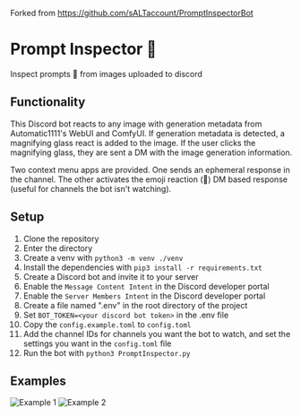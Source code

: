 Forked from https://github.com/sALTaccount/PromptInspectorBot

# Prompt Inspector 🔎
Inspect prompts 🔎 from images uploaded to discord

## Functionality

This Discord bot reacts to any image with generation metadata from Automatic1111's WebUI and ComfyUI.
If generation metadata is detected, a magnifying glass react is added to the image. If the user
clicks the magnifying glass, they are sent a DM with the image generation information.

Two context menu apps are provided.
One sends an ephemeral response in the channel.
The other activates the emoji reaction (🔎) DM based response (useful for channels the bot isn't watching).

## Setup

1. Clone the repository
2. Enter the directory
3. Create a venv with `python3 -m venv ./venv`
4. Install the dependencies with `pip3 install -r requirements.txt`
5. Create a Discord bot and invite it to your server
6. Enable the `Message Content Intent` in the Discord developer portal
7. Enable the `Server Members Intent` in the Discord developer portal
8. Create a file named ".env" in the root directory of the project
9. Set `BOT_TOKEN=<your discord bot token>` in the .env file
10. Copy the `config.example.toml` to `config.toml`
11. Add the channel IDs for channels you want the bot to watch, and set the settings you want in the `config.toml` file
12. Run the bot with `python3 PromptInspector.py`

## Examples
![Example 1](images/2023-03-09_00-14.png)
![Example 2](images/2023-03-09_00-14_1.png)
